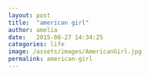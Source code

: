 ```yaml
---
layout: post
title:  "american girl"
author: amelia
date:   2015-08-27 14:34:25
categories: life
image: /assets/images/AmericanGirl.jpg
permalink: american-girl
---
```


